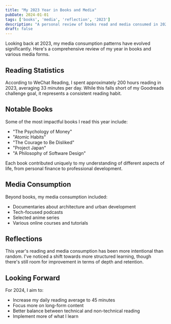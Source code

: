 ```yaml
---
title: "My 2023 Year in Books and Media"
pubDate: 2024-01-01
tags: ['books', 'media', 'reflection', '2023']
description: "A personal review of books read and media consumed in 2023, reflecting on the impact and insights gained throughout the year."
draft: false
---
```


Looking back at 2023, my media consumption patterns have evolved significantly. Here's a comprehensive review of my year in books and various media forms.

## Reading Statistics

According to WeChat Reading, I spent approximately 200 hours reading in 2023, averaging 33 minutes per day. While this falls short of my Goodreads challenge goal, it represents a consistent reading habit.

## Notable Books

Some of the most impactful books I read this year include:
- "The Psychology of Money"
- "Atomic Habits"
- "The Courage to Be Disliked"
- "Project Japan"
- "A Philosophy of Software Design"

Each book contributed uniquely to my understanding of different aspects of life, from personal finance to professional development.

## Media Consumption

Beyond books, my media consumption included:
- Documentaries about architecture and urban development
- Tech-focused podcasts
- Selected anime series
- Various online courses and tutorials

## Reflections

This year's reading and media consumption has been more intentional than random. I've noticed a shift towards more structured learning, though there's still room for improvement in terms of depth and retention.

## Looking Forward

For 2024, I aim to:
- Increase my daily reading average to 45 minutes
- Focus more on long-form content
- Better balance between technical and non-technical reading
- Implement more of what I learn